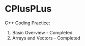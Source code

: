 # CPlusPLus
C++ Coding Practice: 
1. Basic Overview     - Completed 
2. Arrays and Vectors - Completed 
